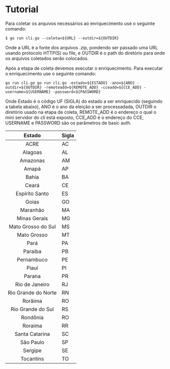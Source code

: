 # Tutorial

Para coletar os arquivos necessários ao enriquecimento use o seguinte comando:
```
$ go run cli.go --coleta=${URL} --outdir=${OUTDIR}
```

Onde a URL é a fonte dos arquivos .zip, pondendo ser passado uma URL usando protocolo HTTP(S) ou file, e OUTDIR é o path do diretório para onde os arquivos coletados serão colocados.

Após a etapa de coleta devemos executar o enriquecimento. Para executar o enriquecimento use o seguinte comando:
```
go run cli.go go run cli.go -estado=${ESTADO} -ano=${ANO} -outdir=${OUTDIR} -remoteadd=${REMOTE_ADD} -cceadd=${CCE_ADD} -username=${USERNAME} -password=${PASSWORD}
```

Onde Estado é o código UF (SIGLA) do estado a ser enriquecido (seguindo a tabela abaixo), ANO é o ano da eleição a ser processadada, OUTDIR o diretório usado na etapa de coleta, REMOTE_ADD é o endereço o qual o mini servidor do cli está exposto, CCE_ADD é o endereço do CCE, USERNAME e PASSWORD são os parâmetros de basic auth.

| Estado | Sigla |
|:--:|:--|
|ACRE|AC|
|Alagoas|AL|
|Amazonas|AM|
|Amapá|AP|
|Bahia|BA|
|Ceará|CE|
|Espírito Santo|ES|
|Goias|GO|
|Maranhão|MA|
|Minas Gerais|MG|
|Mato Grosso do Sul|MS|    
|Mato Grosso|MT|
|Pará|PA|
|Paraíba|PB|
|Pernambuco|PE|
|Piauí|PI|
|Parana|PR|
|Rio de Janeiro|RJ|
|Rio Grande do Norte|RN|
|Rorâima|RO|
|Rio Grande do Sul|RS|
|Rondônia|RO|
|Roraima|RR|
|Santa Catarina|SC|
|São Paulo|SP|
|Sergipe|SE|
|Tocantins|TO|
